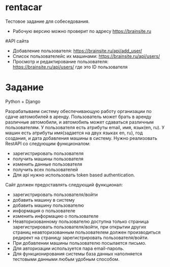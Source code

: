 # rentacar
Тестовое задание для собеседования.

- Рабочую версию можно проверит по адресу https://brainsite.ru
 
#API сайта
 
- Добавление пользователя: https://brainsite.ru/api/add_user/
- Список пользователейс их машинами: https://brainsite.ru/api/users/
- Просмотр и редактирование пользователя: https://brainsite.ru/api/users/<id>  где <id> это ID пользователя

# Задание
Python + Django

Разрабатываем систему обеспечивающую работу организации по сдаче автомобилей в аренду.
Пользователь может брать в аренду различные автомобили, и автомобиль может сдаваться различным пользователям.
У пользователя есть атрибуты email, имя, язык(en, ru). У машин есть атрибуты имя(задается на двух языках en, ru), год создания, и дата добавления машины в систему.
Нужно реализовать RestAPI со следующим функционалом:
- зарегистрировать пользователя
- получить машины пользователя
- изменить данные пользователя
- получить всех пользователей
- Для api нужно использовать token based authentication.


Сайт должен предоставлять следующий функционал:
- зарегистрировать пользователя/войти
- добавить машину в систему
- добавить машину пользователю
- информация о пользователе
- изменить информацию о пользователе
- Неавторизованному пользователю доступна только страница зарегистрировать пользователя/войти, при открытии других страниц неавторизованным пользователем должен производиться редирект на страницу зарегистрировать пользователя/войти.
- При добавлении машины пользователю посылается письмо. 
- Для авторизации используется пара email-пароль.
- Для функционирования системы база данных наполняется тестовыми данными любым удобным способом.
